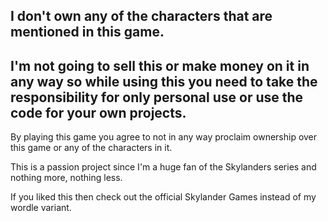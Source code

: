 I don't own any of the characters that are mentioned in this game.
---
I'm not going to sell this or make money on it in any way so while using this you need to take the responsibility for only personal use or use the code for your own projects.
---
By playing this game you agree to not in any way proclaim ownership over this game or any of the characters in it.

This is a passion project since I'm a huge fan of the Skylanders series and nothing more, nothing less.

If you liked this then check out the official Skylander Games instead of my wordle variant.